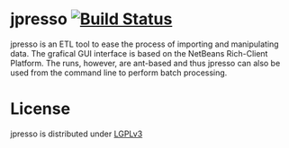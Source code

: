 jpresso [![Build Status](http://ci.cismet.de/buildStatus/icon?job=jpresso)](https://ci.cismet.de/job/jpresso/)
=======

jpresso is an ETL tool to ease the process of importing and manipulating data. The grafical GUI interface is based on the NetBeans Rich-Client Platform. The runs, however, are ant-based and thus jpresso can also be used from the command line to perform batch processing.

License
=======

jpresso is distributed under [LGPLv3](https://github.com/cismet/jpresso/blob/dev/LICENSE)
